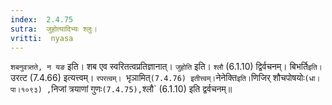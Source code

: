 ```yaml
---
index:  2.4.75
sutra:  जुहोत्यादिभ्यः श्लुः।
vritti:  nyasa
---
```


`शबनुवत्र्तते, न यङ` इति। शब एव स्वरितत्वप्रतिज्ञानात्। `जुहोति` इति। `श्लौ` (6.1.10) द्विर्वचनम्। बिभर्ति` इति। `उरत्ट (7.4.66) इत्यत्त्वम्। `रपरत्वम्। `भृञामित्` (7.4.76) इतीत्त्वम्। `नेनेक्ति` इति। `णिजिर् शौचपोषयोः` (धा।पा।१०९३) , `निजां त्रयाणां गुणः` (7.4.75), `श्लौ` (6.1.10) इति द्वर्वचनम्॥

